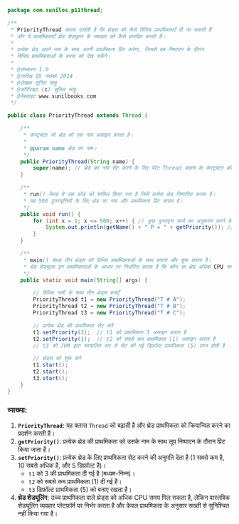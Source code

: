
```java
package com.sunilos.p11thread;

/**
 * PriorityThread क्लास दर्शाती है कि थ्रेड्स को कैसे विभिन्न प्राथमिकताएँ दी जा सकती हैं 
 * और ये प्राथमिकताएँ थ्रेड शेड्यूलर के व्यवहार को कैसे प्रभावित करती हैं।
 * 
 * प्रत्येक थ्रेड अपने नाम के साथ अपनी प्राथमिकता प्रिंट करेगा, जिससे हम निष्पादन के दौरान 
 * विभिन्न प्राथमिकताओं के प्रभाव को देख सकेंगे।
 * 
 * @संस्करण 1.0
 * @तारीख 16 नवम्बर 2014
 * @लेखक सुनिल साहू
 * @कॉपीराइट (c) सुनिल साहू
 * @वेबसाइट www.sunilbooks.com
 */

public class PriorityThread extends Thread {

    /**
     * कंस्ट्रक्टर जो थ्रेड को एक नाम असाइन करता है।
     * 
     * @param name थ्रेड का नाम।
     */
    public PriorityThread(String name) {
        super(name); // थ्रेड का नाम सेट करने के लिए पेरेंट Thread क्लास के कंस्ट्रक्टर को कॉल करता है
    }

    /**
     * run() मेथड में उस कोड को शामिल किया गया है जिसे प्रत्येक थ्रेड निष्पादित करता है।
     * यह 500 पुनरावृत्तियों के लिए थ्रेड का नाम और प्राथमिकता प्रिंट करता है।
     */
    public void run() {
        for (int x = 1; x <= 500; x++) { // कुछ पुनरावृत्त कार्य का अनुकरण करने के लिए लूप
            System.out.println(getName() + " P = " + getPriority()); // थ्रेड का नाम और प्राथमिकता प्रिंट करें
        }
    }

    /**
     * main() मेथड तीन थ्रेड्स को विभिन्न प्राथमिकताओं के साथ बनाता और शुरू करता है।
     * थ्रेड शेड्यूलर इन प्राथमिकताओं के आधार पर निर्धारित करता है कि कौन सा थ्रेड अधिक CPU समय प्राप्त करेगा।
     */
    public static void main(String[] args) {

        // विभिन्न नामों के साथ तीन थ्रेड्स बनाएँ
        PriorityThread t1 = new PriorityThread("T # A");
        PriorityThread t2 = new PriorityThread("T # B");
        PriorityThread t3 = new PriorityThread("T # C");

        // प्रत्येक थ्रेड की प्राथमिकता सेट करें
        t1.setPriority(3);  // t1 को प्राथमिकता 3 असाइन करता है
        t2.setPriority(1);  // t2 को सबसे कम प्राथमिकता (1) असाइन करता है
        // t3 को JVM द्वारा स्वचालित रूप से सेट की गई डिफ़ॉल्ट प्राथमिकता (5) प्राप्त होती है

        // थ्रेड्स को शुरू करें
        t1.start();
        t2.start();
        t3.start();
    }
}
```

### व्याख्या:
1. **`PriorityThread`**: यह क्लास `Thread` को बढ़ाती है और थ्रेड प्राथमिकता को क्रियान्वित करने का प्रदर्शन करती है।
2. **`getPriority()`**: प्रत्येक थ्रेड की प्राथमिकता को उसके नाम के साथ लूप निष्पादन के दौरान प्रिंट किया जाता है।
3. **`setPriority()`**: प्रत्येक थ्रेड के लिए प्राथमिकता सेट करने की अनुमति देता है (1 सबसे कम है, 10 सबसे अधिक है, और 5 डिफ़ॉल्ट है)।
   - `t1` को 3 की प्राथमिकता दी गई है (मध्यम-निम्न)।
   - `t2` को सबसे कम प्राथमिकता (1) दी गई है।
   - `t3` डिफ़ॉल्ट प्राथमिकता (5) को बनाए रखता है।
4. **थ्रेड शेड्यूलिंग**: उच्च प्राथमिकता वाले थ्रेड्स को अधिक CPU समय मिल सकता है, लेकिन वास्तविक शेड्यूलिंग व्यवहार प्लेटफ़ॉर्म पर निर्भर करता है और केवल प्राथमिकता के अनुसार सख्ती से सुनिश्चित नहीं किया गया है।
